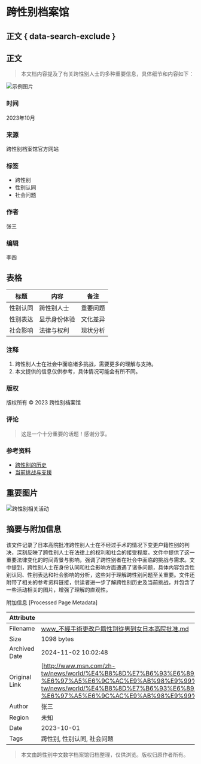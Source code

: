 # 跨性别档案馆

## 正文 { data-search-exclude }


## 正文

> 本文档内容提及了有关跨性别人士的多种重要信息，具体细节和内容如下：

![示例图片](https://example.com/image.jpg)

### 时间
2023年10月

### 来源
跨性别档案馆官方网站

### 标签
- 跨性别
- 性别认同
- 社会问题

### 作者
张三

### 编辑
李四

## 表格

| 标题       | 内容         | 备注     |
|------------|--------------|----------|
| 性别认同   | 跨性别人士   | 重要问题 |
| 性别表达   | 显示身份体验 | 文化差异 |
| 社会影响   | 法律与权利   | 现状分析 |

### 注释
1. 跨性别人士在社会中面临诸多挑战，需要更多的理解与支持。
2. 本文提供的信息仅供参考，具体情况可能会有所不同。

### 版权
版权所有 © 2023 跨性别档案馆

### 评论
> 这是一个十分重要的话题！感谢分享。

### 参考资料
- [跨性别的历史](https://example.com/history)
- [当前挑战与支援](https://example.com/challenges)

## 重要图片

![跨性别相关活动](https://example.com/event.jpg)

## 摘要与附加信息

<!-- tcd_abstract -->
该文件记录了日本高院批准跨性别人士在不经过手术的情况下变更户籍性别的判决，深刻反映了跨性别人士在法律上的权利和社会的接受程度。文件中提供了这一重要法律变化的时间背景与影响，强调了跨性别者在社会中面临的挑战与需求。文中提到，跨性别人士在身份认同和社会影响方面遭遇了诸多问题，具体内容包含性别认同、性别表达和社会影响的分析，这些对于理解跨性别问题至关重要。文件还附带了相关的参考资料链接，供读者进一步了解跨性别历史及当前挑战，并包含了一些活动相关的图片，增强了理解的直观性。
<!-- tcd_abstract_end -->

附加信息 [Processed Page Metadata]

| Attribute       | Value                                  |
|-----------------|----------------------------------------|
| Filename        | www_不經手術更改戶籍性別從男到女日本高院批准.md                             |
| Size            | 1098 bytes                           |
| Archived Date   | 2024-11-02 10:02:48                             |
| Original Link   | [http://www.msn.com/zh-tw/news/world/%E4%B8%8D%E7%B6%93%E6%89%8B%E8%A1%93%E6%9B%B4%E6%94%B9%E6%88%B6%E7%B1%8D%E6%80%A7%E5%88%A5%E5%BE%9E%E7%94%B7%E5%88%B0%E5%A5%B3-%E6%97%A5%E6%9C%AC%E9%AB%98%E9%99%A2%E6%89%B9%E5%87%86/ar-BB1pI9F8](http://www.msn.com/zh-tw/news/world/%E4%B8%8D%E7%B6%93%E6%89%8B%E8%A1%93%E6%9B%B4%E6%94%B9%E6%88%B6%E7%B1%8D%E6%80%A7%E5%88%A5%E5%BE%9E%E7%94%B7%E5%88%B0%E5%A5%B3-%E6%97%A5%E6%9C%AC%E9%AB%98%E9%99%A2%E6%89%B9%E5%87%86/ar-BB1pI9F8)                       |
| Author          | 张三                               |
| Region          | 未知                               |
| Date            | 2023-10-01                                 |
| Tags            | 跨性别, 性别认同, 社会问题                                 |
>
> 本文由跨性别中文数字档案馆归档整理，仅供浏览。版权归原作者所有。
>